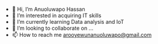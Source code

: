 - 👋 Hi, I’m Anuoluwapo Hassan
- 👀 I’m interested in acquiring IT skills
- 🌱 I’m currently learning Data analysis and IoT
- 💞️ I’m looking to collaborate on ...
- 📫 How to reach me arooyewunanuoluwapo@gmail.com

<!---
Aroyewun/Aroyewun is a ✨ special ✨ repository because its `README.md` (this file) appears on your GitHub profile.
You can click the Preview link to take a look at your changes.
--->
